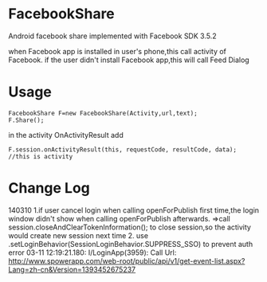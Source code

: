 FacebookShare
=============

Android facebook share implemented with Facebook SDK 3.5.2

when Facebook app is installed in user's phone,this call activity of Facebook.
if the user didn't install Facebook app,this will call Feed Dialog

Usage
=====

    FacebookShare F=new FacebookShare(Activity,url,text);
    F.Share();

in the activity OnActivityResult add

    F.session.onActivityResult(this, requestCode, resultCode, data);
    //this is activity

Change Log
==========

140310 
1.if user cancel login when calling openForPublish first time,the login
   window didn't show when calling openForPublish afterwards.
  =>call session.closeAndClearTokenInformation(); to close session,so the
    activity would create new session next time
2. use .setLoginBehavior(SessionLoginBehavior.SUPPRESS_SSO) to prevent auth error
03-11 12:19:21.180: I/LoginApp(3959): Call Url: http://www.spowerapp.com/web-root/public/api/v1/get-event-list.aspx?Lang=zh-cn&Version=1393452675237
